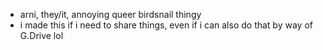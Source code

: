 - arni, they/it, annoying queer birdsnail thingy
- i made this if i need to share things, even if i can also do that by way of G.Drive lol
